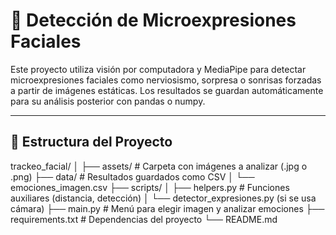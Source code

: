 # 🧠 Detección de Microexpresiones Faciales

Este proyecto utiliza visión por computadora y MediaPipe para detectar microexpresiones faciales como nerviosismo, sorpresa o sonrisas forzadas a partir de imágenes estáticas. Los resultados se guardan automáticamente para su análisis posterior con pandas o numpy.

---

## 📂 Estructura del Proyecto

trackeo_facial/
│
├── assets/ # Carpeta con imágenes a analizar (.jpg o .png)
├── data/ # Resultados guardados como CSV
│ └── emociones_imagen.csv
├── scripts/
│ ├── helpers.py # Funciones auxiliares (distancia, detección)
│ └── detector_expresiones.py (si se usa cámara)
├── main.py # Menú para elegir imagen y analizar emociones
├── requirements.txt # Dependencias del proyecto
└── README.md